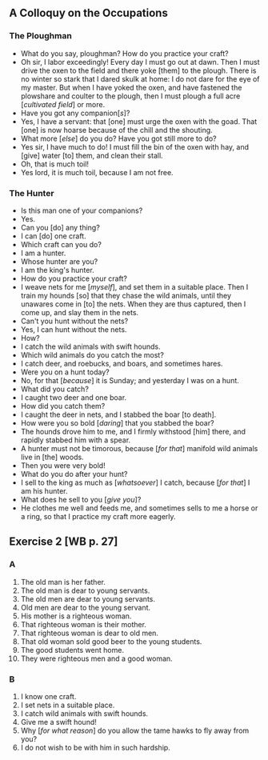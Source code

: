 ## A Colloquy on the Occupations

### The Ploughman

- What do you say, ploughman? How do you practice your craft?
- Oh sir, I labor exceedingly! Every day I must go out at dawn. Then I must drive the oxen to the field and there yoke [them] to the plough. There is no winter so stark that I dared skulk at home: I do not dare for the eye of my master. But when I have yoked the oxen, and have fastened the plowshare and coulter to the plough, then I must plough a full acre [_cultivated field_] or more.
- Have you got any companion[_s_]?
- Yes, I have a servant: that [one] must urge the oxen with the goad. That [one] is now hoarse because of the chill and the shouting.
- What more [_else_] do you do? Have you got still more to do?
- Yes sir, I have much to do! I must fill the bin of the oxen with hay, and [give] water [to] them, and clean their stall.
- Oh, that is much toil!
- Yes lord, it is much toil, because I am not free.

### The Hunter

- Is this man one of your companions?
- Yes.
- Can you [do] any thing?
- I can [do] one craft.
- Which craft can you do?
- I am a hunter.
- Whose hunter are you?
- I am the king's hunter.
- How do you practice your craft?
- I weave nets for me [_myself_], and set them in a suitable place. Then I train my hounds [so] that they chase the wild animals, until they unawares come in [to] the nets. When they are thus captured, then I come up, and slay them in the nets.
- Can't you hunt without the nets?
- Yes, I can hunt without the nets.
- How?
- I catch the wild animals with swift hounds.
- Which wild animals do you catch the most?
- I catch deer, and roebucks, and boars, and sometimes hares.
- Were you on a hunt today?
- No, for that [_because_] it is Sunday; and yesterday I was on a hunt.
- What did you catch?
- I caught two deer and one boar.
- How did you catch them?
- I caught the deer in nets, and I stabbed the boar [to death].
- How were you so bold [_daring_] that you stabbed the boar?
- The hounds drove him to me, and I firmly withstood [him] there, and rapidly stabbed him with a spear.
- A hunter must not be timorous, because [_for that_] manifold wild animals live in [the] woods.
- Then you were very bold!
- What do you do after your hunt?
- I sell to the king as much as [_whatsoever_] I catch, because [_for that_] I am his hunter.
- What does he sell to you [_give you_]?
- He clothes me well and feeds me, and sometimes sells to me a horse or a ring, so that I practice my craft more eagerly.

## Exercise 2 [WB p. 27]

### A

1. The old man is her father.
2. The old man is dear to young servants.
3. The old men are dear to young servants.
4. Old men are dear to the young servant.
5. His mother is a righteous woman.
6. That righteous woman is their mother.
7. That righteous woman is dear to old men.
8. That old woman sold good beer to the young students.
9. The good students went home.
10. They were righteous men and a good woman.

### B

1. I know one craft.
2. I set nets in a suitable place.
3. I catch wild animals with swift hounds.
4. Give me a swift hound!
5. Why [_for what reason_] do you allow the tame hawks to fly away from you?
6. I do not wish to be with him in such hardship.
